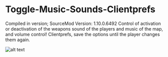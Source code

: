 # Toggle-Music-Sounds-Clientprefs

Compiled in version; SourceMod Version: 1.10.0.6492
Control of activation or deactivation of the weapons sound of the players and music of the map, and volume control!
Clientprefs, save the options until the player changes them again.


![alt text](https://i.ibb.co/X8J6r5s/20201113222103-1.jpg)
